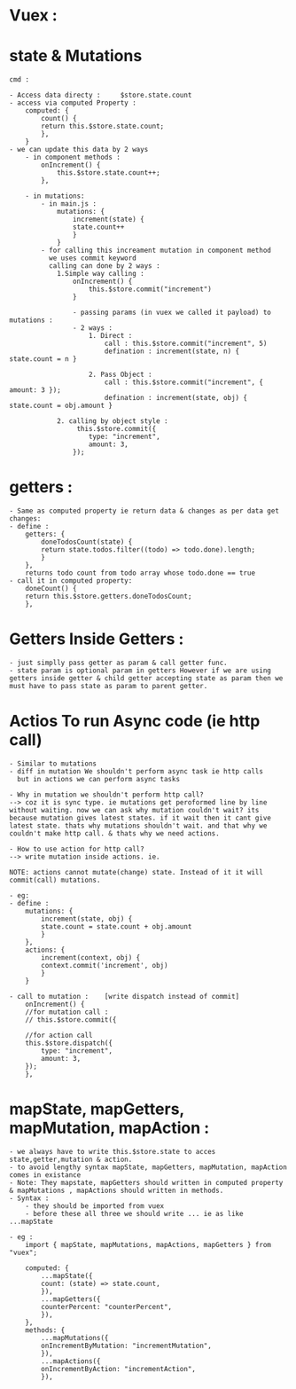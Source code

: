 # Vuex :

# state & Mutations
    cmd :

    - Access data directy :     $store.state.count 
    - access via computed Property :
        computed: {
            count() {
            return this.$store.state.count;
            },
        }
    - we can update this data by 2 ways 
        - in component methods :
            onIncrement() {
                this.$store.state.count++;
            },

        - in mutations: 
            - in main.js :
                mutations: {
                    increment(state) {
                    state.count++
                    }
                }
            - for calling this increament mutation in component method
              we uses commit keyword
              calling can done by 2 ways :
                1.Simple way calling :
                    onIncrement() {
                        this.$store.commit("increment")
                    }

                    - passing params (in vuex we called it payload) to mutations :
                    - 2 ways :
                        1. Direct : 
                            call : this.$store.commit("increment", 5)
                            defination : increment(state, n) {  state.count = n }
                        
                        2. Pass Object :
                            call : this.$store.commit("increment", { amount: 3 });
                            defination : increment(state, obj) {  state.count = obj.amount }

                2. calling by object style :
                     this.$store.commit({
                        type: "increment",
                        amount: 3,
                    });

# getters :
    - Same as computed property ie return data & changes as per data get changes:
    - define :
        getters: {
            doneTodosCount(state) { 
            return state.todos.filter((todo) => todo.done).length;
            }
        },
        returns todo count from todo array whose todo.done == true
    - call it in computed property:
        doneCount() {
        return this.$store.getters.doneTodosCount;
        },

# Getters Inside Getters :
    - just simplly pass getter as param & call getter func.
    - state param is optional param in getters However if we are using getters inside getter & child getter accepting state as param then we must have to pass state as param to parent getter.



# Actios To run Async code (ie http call)
    - Similar to mutations 
    - diff in mutation We shouldn't perform async task ie http calls
      but in actions we can perform async tasks
    
    - Why in mutation we shouldn't perform http call?
    --> coz it is sync type. ie mutations get peroformed line by line without waiting. now we can ask why mutation couldn't wait? its because mutation gives latest states. if it wait then it cant give latest state. thats why mutations shouldn't wait. and that why we couldn't make http call. & thats why we need actions.

    - How to use action for http call?
    --> write mutation inside actions. ie.

    NOTE: actions cannot mutate(change) state. Instead of it it will commit(call) mutations.
    
    - eg:
    - define :
        mutations: {
            increment(state, obj) {
            state.count = state.count + obj.amount
            }
        },
        actions: {
            increment(context, obj) {
            context.commit('increment', obj)
            }
        }

    - call to mutation :    [write dispatch instead of commit]
        onIncrement() {
        //for mutation call :
        // this.$store.commit({

        //for action call
        this.$store.dispatch({
            type: "increment",
            amount: 3,
        });
        },

# mapState, mapGetters, mapMutation, mapAction :
    - we always have to write this.$store.state to acces state,getter,mutation & action.
    - to avoid lengthy syntax mapState, mapGetters, mapMutation, mapAction comes in existance
    - Note: They mapstate, mapGetters should written in computed property
    & mapMutations , mapActions should written in methods.
    - Syntax :
        - they should be imported from vuex
        - before these all three we should write ... ie as like ...mapState
   
    - eg :
        import { mapState, mapMutations, mapActions, mapGetters } from "vuex";
        
        computed: {
            ...mapState({
            count: (state) => state.count,
            }),
            ...mapGetters({
            counterPercent: "counterPercent",
            }),
        },
        methods: {
            ...mapMutations({
            onIncrementByMutation: "incrementMutation",
            }),
            ...mapActions({
            onIncrementByAction: "incrementAction",
            }),
    

